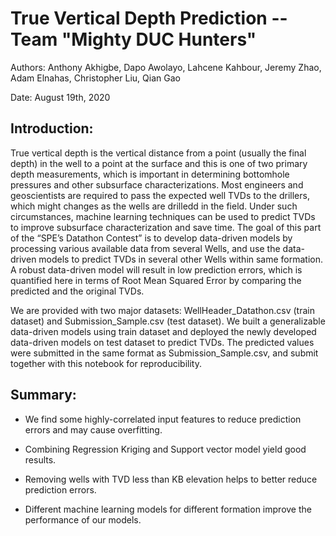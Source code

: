 # True Vertical Depth Prediction -- Team "Mighty DUC Hunters"

Authors: Anthony Akhigbe, Dapo Awolayo, Lahcene Kahbour, Jeremy Zhao, Adam Elnahas, Christopher Liu, Qian Gao

Date: August 19th, 2020


## Introduction:

True vertical depth is the vertical distance from a point (usually the final depth) in the well to a point at the surface and this is one of two primary depth measurements, which is important in determining bottomhole pressures and other subsurface characterizations. Most engineers and geoscientists are required to pass the expected well TVDs to the drillers, which might changes as the wells are drilledd in the field. Under such circumstances, machine learning techniques can be used to predict TVDs to improve subsurface characterization and save time. The goal of this part of the “SPE’s Datathon Contest” is to develop data-driven models by processing various available data from several Wells, and use the data-driven models to predict TVDs in several other Wells within same formation. A robust data-driven model will result in low prediction errors, which is quantified here in terms of Root Mean Squared Error by comparing the predicted and the original TVDs.

We are provided with two major datasets: WellHeader_Datathon.csv (train dataset) and Submission_Sample.csv (test dataset). We built a generalizable data-driven models using train dataset and deployed the newly developed data-driven models on test dataset to predict TVDs. The predicted values were submitted in the same format as Submission_Sample.csv, and submit together with this notebook for reproducibility.

## Summary:
- We find some highly-correlated input features to reduce prediction errors and may cause overfitting.

- Combining Regression Kriging and Support vector model yield good results.

- Removing wells with TVD less than KB elevation helps to better reduce prediction errors.

- Different machine learning models for different formation improve the performance of our models.
